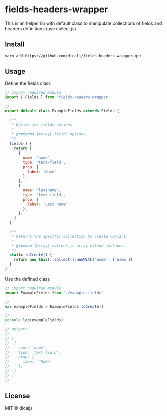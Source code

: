 # fields-headers-wrapper

This is an helper lib with default class to manipulate collections of fields and headers definitions (use collect.js).

## Install

```bash
yarn add https://github.com/dicalj/fields-headers-wrapper.git
```

## Usage

Define the fields class
```javascript
// import required module
import { Fields } from 'fields-headers-wrapper'

//
export default class ExampleFields extends Fields {

  /**
   * Define the fields options.
   * 
   * @returns {Array} fields options.
   */
  fields() {
    return [
      {
        name: 'name',
        type: 'text-field',
        prop: {
          label: 'Name'
        },
      },
      {
        name: 'lastname',
        type: 'text-field',
        prop: {
          label: 'Last name'
        },
      },
    ]
  }

  /**
   * Returns the specific collection to create variant.
   * 
   * @return {Array} collect.js array extend instance.
   */
  static toCreate() {
    return new this().collect().newWith('name', ['name'])
  }
}
```

Use the defined class
```javascript
// import required module
import ExampleFields from './example.fields'

//
var exampleFields = ExampleFields.toCreate()

//
console.log(exampleFields)

// output:
//
// [
//  {
//    name: 'name',
//    type: 'text-field',
//    prop: {
//      label: 'Name'
//    },
//  }
// ]
//
```

## License

MIT © dicaljs